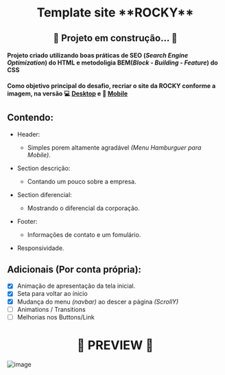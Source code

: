 <h1 align="center"> Template site **ROCKY**</h1>

<h2 align="center" >🚧 Projeto em construção... 🚧</h2>

#### Projeto criado utilizando boas práticas de **SEO (_Search Engine Optimization_) do HTML** e metodoligia **BEM(_Block - Building - Feature_) do CSS**
#### Como objetivo principal do desafio, recriar o site da **ROCKY** conforme a imagem, na versão 💻 [Desktop](https://xd.adobe.com/view/353c26e5-a732-4006-9baa-3d162bcf519a-606f/?fullscreen) e 📱 [Mobile](https://xd.adobe.com/view/92a21cf8-858d-441c-bbfc-278714787c57-c7f1/?fullscreen)

## Contendo: 
 - Header:
    - Simples porem altamente agradável _(Menu Hamburguer para Mobile)_.
    
 - Section descrição:
    - Contando um pouco sobre a empresa.
    
 - Section diferencial:
    - Mostrando o diferencial da corporação.
    
 - Footer:
      - Informações de contato e um fomulário. 
   
  - Responsividade.

## Adicionais (Por conta própria): 
  - [x] Animação de apresentação da tela inicial.
  - [x] Seta para voltar ao ínicio
  - [x] Mudança do menu _(navbar)_ ao descer a página _(ScrollY)_
  - [ ] Animations / Transitions
  - [ ] Melhorias nos Buttons/Link

<h1 align='center'>📌 PREVIEW 📌</h1>

![image](https://user-images.githubusercontent.com/69824782/111724384-e6b8f700-8843-11eb-8782-afb116c03635.png)

